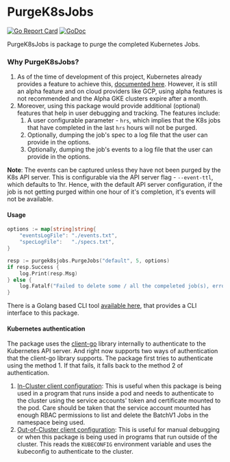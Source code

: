 # PurgeK8sJobs

[![Go Report Card](https://goreportcard.com/badge/github.com/azharullah/purgek8sjobs)](https://goreportcard.com/report/github.com/azharullah/purgek8sjobs)
[![GoDoc](https://img.shields.io/static/v1?label=godoc&message=reference&color=blue)](https://pkg.go.dev/github.com/azharullah/purgek8sjobs?tab=doc)

PurgeK8sJobs is package to purge the completed Kubernetes Jobs.

### Why PurgeK8sJobs?

1) As of the time of development of this project, Kubernetes already provides a feature to achieve this, [documented here](https://kubernetes.io/docs/concepts/workloads/controllers/jobs-run-to-completion/#ttl-mechanism-for-finished-jobs). However, it is still an alpha feature and on cloud providers like GCP, using alpha features is not recommended and the Alpha GKE clusters expire after a month.
2) Moreover, using this package would provide additional (optional) features that help in user debugging and tracking. The features include:
   1) A user configurable parameter - `hrs`, which implies that the K8s jobs that have completed in the last `hrs` hours will not be purged.
   2) Optionally, dumping the job's spec to a log file that the user can provide in the options.
   3) Optionally, dumping the job's events to a log file that the user can provide in the options.

**Note**: The events can be captured unless they have not been purged by the K8s API server. This is configurable via the API server flag - `--event-ttl`, which defaults to 1hr. Hence, with the default API server configuration, if the job is not getting purged within one hour of it's completion, it's events will not be available.

#### Usage

```go
options := map[string]string{
    "eventsLogFile": "./events.txt",
    "specLogFile":   "./specs.txt",
}

resp := purgek8sjobs.PurgeJobs("default", 5, options)
if resp.Success {
    log.Print(resp.Msg)
} else {
    log.Fatalf("Failed to delete some / all the compeleted job(s), error: %v", resp.Err.Error())
}
```

There is a Golang based CLI tool [available here](https://github.com/azharullah/purge-k8s-jobs-cli), that provides a CLI interface to this package.

#### Kubernetes authentication

The package uses the [client-go](https://github.com/kubernetes/client-go) library internally to authenticate to the Kubernetes API server. 
And right now supports two ways of authentication that the client-go library supports. The package first tries to authenticate using the method 1. If that fails, it falls back to the method 2 of authentication.

1) [In-Cluster client configuration](https://github.com/kubernetes/client-go/tree/master/examples/in-cluster-client-configuration): This is useful when this package is being used in a program that runs inside a pod and needs to authenticate to the cluster using the service accounts' token and certificate mounted to the pod. Care should be taken that the service account mounted has enough RBAC permissions to list and delete the BatchV1 Jobs in the namespace being used.
2) [Out-of-Cluster client configuration](https://github.com/kubernetes/client-go/tree/master/examples/out-of-cluster-client-configuration): This is useful for manual debugging or when this package is being used in programs that run outside of the cluster. This reads the `KUBECONFIG` environment variable and uses the kubeconfig to authenticate to the cluster.